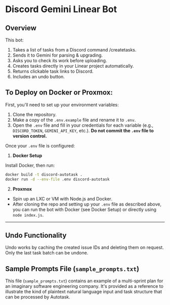 # Discord Gemini Linear Bot

## Overview
This bot:
1. Takes a list of tasks from a Discord command /createtasks.
2. Sends it to Gemini for parsing & upgrading.
3. Asks you to check its work before uploading.
3. Creates tasks directly in your Linear project automatically.
4. Returns clickable task links to Discord.
5. Includes an undo button.

## To Deploy on Docker or Proxmox:

First, you'll need to set up your environment variables:
1. Clone the repository.
2. Make a copy of the `.env.example` file and rename it to `.env`.
3. Open the `.env` file and fill in your credentials for each variable (e.g., `DISCORD_TOKEN`, `GEMINI_API_KEY`, etc.). **Do not commit the `.env` file to version control.**

Once your `.env` file is configured:

1. **Docker Setup**

Install Docker, then run:

```bash
docker build -t discord-autotask .
docker run -d --env-file .env discord-autotask
```

2. **Proxmox**

- Spin up an LXC or VM with Node.js and Docker.
- After cloning the repo and setting up your `.env` file as described above, you can run the bot with Docker (see Docker Setup) or directly using `node index.js`.

---

## Undo Functionality

Undo works by caching the created issue IDs and deleting them on request. Only the last task batch can be undone.

## Sample Prompts File (`sample_prompts.txt`)

This file (`sample_prompts.txt`) contains an example of a multi-sprint plan for an imaginary software engineering company. It's provided as a reference to illustrate the kind of plaintext natural language input and task structure that can be processed by Autotask. 